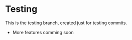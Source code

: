 # Testing

This is the testing branch, created just for testing
commits.

- More features comming soon